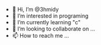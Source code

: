 - 👋 Hi, I’m @3hmidy
- 👀 I’m interested in programing
- 🌱 I’m currently learning "c"
- 💞️ I’m looking to collaborate on ...
- 📫 How to reach me ...

<!---
3hmidy/3hmidy is a ✨ special ✨ repository because its `README.md` (this file) appears on your GitHub profile.
You can click the Preview link to take a look at your changes.
--->
